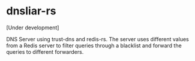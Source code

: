 # dnsliar-rs

[Under development]

DNS Server using trust-dns and redis-rs.
The server uses different values from a Redis server to filter queries through a blacklist
and forward the queries to different forwarders.
